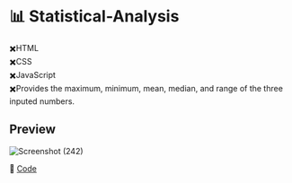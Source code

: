 # 📊 Statistical-Analysis
✖️HTML </br>
✖️CSS </br>
✖️JavaScript </br>
✖️Provides the maximum, minimum, mean, median, and range of the three inputed numbers. 

## Preview
![Screenshot (242)](https://github.com/user-attachments/assets/59dff2e2-4a5f-41b9-9171-a0f17da1981b)

:jigsaw: [Code](https://github.com/luisaM735/Statistical-Analysis/blob/main/index.html)
